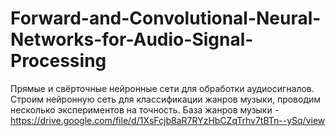 # Forward-and-Convolutional-Neural-Networks-for-Audio-Signal-Processing
Прямые и свёрточные нейронные сети для обработки аудиосигналов. Строим нейронную сеть для классификации жанров музыки, проводим несколько экспериментов на точность.
База жанров музыки - https://drive.google.com/file/d/1XsFcjb8aR7RYzHbCZqTrhv7tBTn--ySq/view
